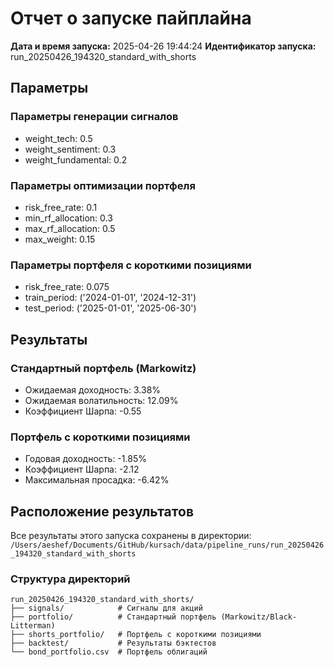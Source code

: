 # Отчет о запуске пайплайна

**Дата и время запуска:** 2025-04-26 19:44:24
**Идентификатор запуска:** run_20250426_194320_standard_with_shorts

## Параметры

### Параметры генерации сигналов
- weight_tech: 0.5
- weight_sentiment: 0.3
- weight_fundamental: 0.2

### Параметры оптимизации портфеля
- risk_free_rate: 0.1
- min_rf_allocation: 0.3
- max_rf_allocation: 0.5
- max_weight: 0.15

### Параметры портфеля с короткими позициями
- risk_free_rate: 0.075
- train_period: ('2024-01-01', '2024-12-31')
- test_period: ('2025-01-01', '2025-06-30')

## Результаты

### Стандартный портфель (Markowitz)

- Ожидаемая доходность: 3.38%
- Ожидаемая волатильность: 12.09%
- Коэффициент Шарпа: -0.55

### Портфель с короткими позициями

- Годовая доходность: -1.85%
- Коэффициент Шарпа: -2.12
- Максимальная просадка: -6.42%

## Расположение результатов

Все результаты этого запуска сохранены в директории:
`/Users/aeshef/Documents/GitHub/kursach/data/pipeline_runs/run_20250426_194320_standard_with_shorts`

### Структура директорий

```
run_20250426_194320_standard_with_shorts/
├── signals/            # Сигналы для акций
├── portfolio/          # Стандартный портфель (Markowitz/Black-Litterman)
├── shorts_portfolio/   # Портфель с короткими позициями
├── backtest/           # Результаты бэктестов
└── bond_portfolio.csv  # Портфель облигаций
```
